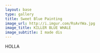 ```yaml
---
layout: base
type: gallery
title: Sweet Blue Painting
image_url: http://i.imgur.com/RsAvYWa.jpg
image_title: KILLER BLUE WHALE
image_subtitle: I made dis
---
```

HOLLA
